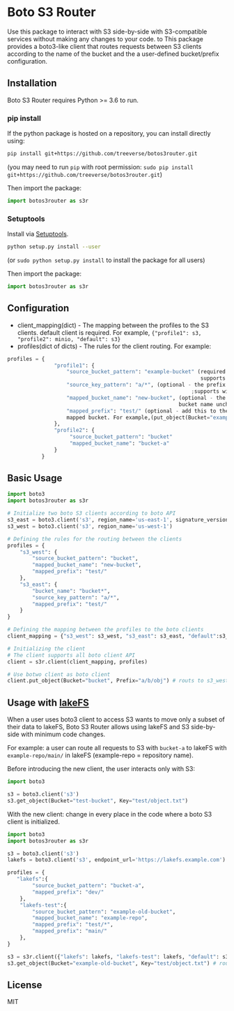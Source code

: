 # Boto S3 Router

Use this package to interact with S3 side-by-side with S3-compatible services without making any changes to your code. to This package provides a boto3-like client that routes requests between S3 clients according to the name of the bucket and the a user-defined bucket/prefix configuration. 

## Installation

Boto S3 Router requires Python >= 3.6 to run.

### pip install

If the python package is hosted on a repository, you can install directly using:

```sh
pip install git+https://github.com/treeverse/botos3router.git
```
(you may need to run `pip` with root permission: `sudo pip install git+https://github.com/treeverse/botos3router.git`)

Then import the package:
```python
import botos3router as s3r
```

### Setuptools

Install via [Setuptools](http://pypi.python.org/pypi/setuptools).

```sh
python setup.py install --user
```
(or `sudo python setup.py install` to install the package for all users)

Then import the package:
```python
import botos3router as s3r
```

## Configuration
* client_mapping(dict) - The mapping between the profiles to the S3 clients. default client is required. For example, ```{"profile1": s3, "profile2": minio, "default": s3}```
* profiles(dict of dicts) -  The rules for the client routing. For example:
```python 
profiles = {
               "profile1": {
                   "source_bucket_pattern": "example-bucket" (required - the bucket name to route from;
                                                              supports wildcard matching (example-bucket*))
                   "source_key_pattern": "a/*", (optional - the prefix to route from; route all bucket if not specified
                                                           ;supports wildcard matching (prefix/a/*))
                   "mapped_bucket_name": "new-bucket", (optional - the new bucket name to use;
                                                       bucket name unchanged if not specified)
                   "mapped_prefix": "test/" (optional - add this to the given key/prefix when routing the request to the
                   mapped bucket. For example,(put_object(Bucket="example-bucket", "Key"="a/obj.py") --> new-bucket/test/a/obj.py))
               },
               "profile2": {
                    "source_bucket_pattern": "bucket"
                    "mapped_bucket_name": "bucket-a"
               }
           }
```

## Basic Usage

```python
import boto3
import botos3router as s3r

# Initialize two boto S3 clients according to boto API
s3_east = boto3.client('s3', region_name='us-east-1', signature_version='v4',)
s3_west = boto3.client('s3', region_name='us-west-1')

# Defining the rules for the routing between the clients
profiles = {
    "s3_west": {
        "source_bucket_pattern": "bucket",
        "mapped_bucket_name": "new-bucket",
        "mapped_prefix": "test/"
    },
    "s3_east": {
        "bucket_name": "bucket*",
        "source_key_pattern": "a/*",
        "mapped_prefix": "test/"
    }
}

# Defining the mapping between the profiles to the boto clients
client_mapping = {"s3_west": s3_west, "s3_east": s3_east, "default":s3_east }

# Initializing the client
# The client supports all boto client API
client = s3r.client(client_mapping, profiles)

# Use botwo client as boto client
client.put_object(Bucket="bucket", Prefix="a/b/obj") # routs to s3_west, the object will be "new-bucket/test/a/b/obj
```
## Usage with [lakeFS]
When a user uses boto3 client to access S3 wants to move only a subset of their data to lakeFS, Boto S3 Router allows using lakeFS and S3 side-by-side with minimum code changes.

For example: a user can route all requests to S3 with ```bucket-a``` to lakeFS with ```example-repo/main/``` in lakeFS (example-repo = repository name).

Before introducing the new client, the user interacts only with S3:
```python
import boto3

s3 = boto3.client('s3')
s3.get_object(Bucket="test-bucket", Key="test/object.txt")
```
With the new client: change in every place in the code where a boto S3 client is initialized.
```python
import boto3
import botos3router as s3r

s3 = boto3.client('s3')
lakefs = boto3.client('s3', endpoint_url='https://lakefs.example.com')

profiles = {
   "lakefs":{
        "source_bucket_pattern": "bucket-a",
        "mapped_prefix": "dev/"
    },
    "lakefs-test":{
        "source_bucket_pattern": "example-old-bucket",
        "mapped_bucket_name": "example-repo",
        "mapped_prefix": "test/*",
        "mapped_prefix": "main/"
    },
}

s3 = s3r.client({"lakefs": lakefs, "lakefs-test": lakefs, "default": s3}, profiles)
s3.get_object(Bucket="example-old-bucket", Key="test/object.txt") # routes to example-repo in lakeFS
```

## License

MIT


[lakeFS]: <https://github.com/treeverse/lakeFS>

